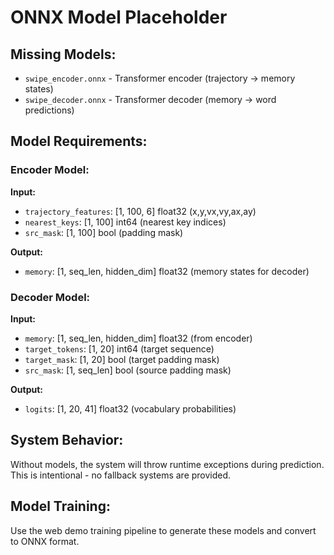 # ONNX Model Placeholder

## Missing Models:
- `swipe_encoder.onnx` - Transformer encoder (trajectory → memory states)
- `swipe_decoder.onnx` - Transformer decoder (memory → word predictions)

## Model Requirements:

### Encoder Model:
**Input:**
- `trajectory_features`: [1, 100, 6] float32 (x,y,vx,vy,ax,ay)
- `nearest_keys`: [1, 100] int64 (nearest key indices)  
- `src_mask`: [1, 100] bool (padding mask)

**Output:**
- `memory`: [1, seq_len, hidden_dim] float32 (memory states for decoder)

### Decoder Model:
**Input:**
- `memory`: [1, seq_len, hidden_dim] float32 (from encoder)
- `target_tokens`: [1, 20] int64 (target sequence)
- `target_mask`: [1, 20] bool (target padding mask)
- `src_mask`: [1, seq_len] bool (source padding mask)

**Output:**
- `logits`: [1, 20, 41] float32 (vocabulary probabilities)

## System Behavior:
Without models, the system will throw runtime exceptions during prediction.
This is intentional - no fallback systems are provided.

## Model Training:
Use the web demo training pipeline to generate these models and convert to ONNX format.